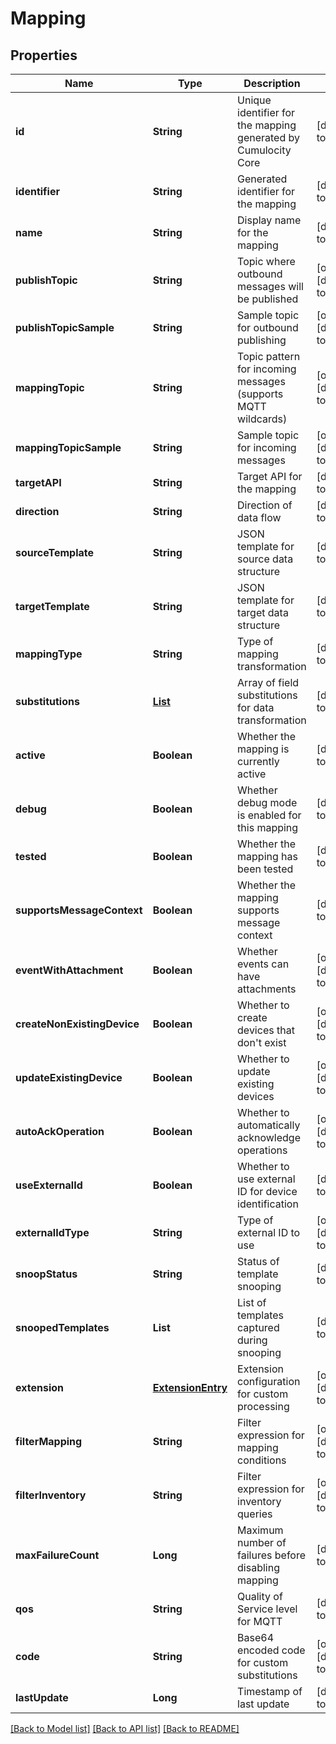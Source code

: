 # Mapping
## Properties

| Name | Type | Description | Notes |
|------------ | ------------- | ------------- | -------------|
| **id** | **String** | Unique identifier for the mapping generated by Cumulocity Core | [default to null] |
| **identifier** | **String** | Generated identifier for the mapping | [default to null] |
| **name** | **String** | Display name for the mapping | [default to null] |
| **publishTopic** | **String** | Topic where outbound messages will be published | [optional] [default to null] |
| **publishTopicSample** | **String** | Sample topic for outbound publishing | [optional] [default to null] |
| **mappingTopic** | **String** | Topic pattern for incoming messages (supports MQTT wildcards) | [optional] [default to null] |
| **mappingTopicSample** | **String** | Sample topic for incoming messages | [optional] [default to null] |
| **targetAPI** | **String** | Target API for the mapping | [default to null] |
| **direction** | **String** | Direction of data flow | [default to null] |
| **sourceTemplate** | **String** | JSON template for source data structure | [default to null] |
| **targetTemplate** | **String** | JSON template for target data structure | [default to null] |
| **mappingType** | **String** | Type of mapping transformation | [default to null] |
| **substitutions** | [**List**](Substitution.md) | Array of field substitutions for data transformation | [default to null] |
| **active** | **Boolean** | Whether the mapping is currently active | [default to null] |
| **debug** | **Boolean** | Whether debug mode is enabled for this mapping | [default to null] |
| **tested** | **Boolean** | Whether the mapping has been tested | [default to null] |
| **supportsMessageContext** | **Boolean** | Whether the mapping supports message context | [default to null] |
| **eventWithAttachment** | **Boolean** | Whether events can have attachments | [optional] [default to null] |
| **createNonExistingDevice** | **Boolean** | Whether to create devices that don&#39;t exist | [optional] [default to null] |
| **updateExistingDevice** | **Boolean** | Whether to update existing devices | [optional] [default to null] |
| **autoAckOperation** | **Boolean** | Whether to automatically acknowledge operations | [optional] [default to null] |
| **useExternalId** | **Boolean** | Whether to use external ID for device identification | [default to null] |
| **externalIdType** | **String** | Type of external ID to use | [optional] [default to null] |
| **snoopStatus** | **String** | Status of template snooping | [default to null] |
| **snoopedTemplates** | **List** | List of templates captured during snooping | [default to null] |
| **extension** | [**ExtensionEntry**](ExtensionEntry.md) | Extension configuration for custom processing | [optional] [default to null] |
| **filterMapping** | **String** | Filter expression for mapping conditions | [optional] [default to null] |
| **filterInventory** | **String** | Filter expression for inventory queries | [optional] [default to null] |
| **maxFailureCount** | **Long** | Maximum number of failures before disabling mapping | [default to null] |
| **qos** | **String** | Quality of Service level for MQTT | [default to null] |
| **code** | **String** | Base64 encoded code for custom substitutions | [optional] [default to null] |
| **lastUpdate** | **Long** | Timestamp of last update | [default to null] |

[[Back to Model list]](../README.md#documentation-for-models) [[Back to API list]](../README.md#documentation-for-api-endpoints) [[Back to README]](../README.md)

